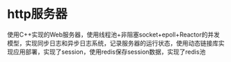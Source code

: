 # http服务器
使用C++实现的Web服务器，使用线程池+非阻塞socket+epoll+Reactor的并发模型，实现同步日志和异步日志系统，记录服务器的运行状态，使用动态链接库实现应用部署，实现了session，使用redis保存session数据，实现了redis池
